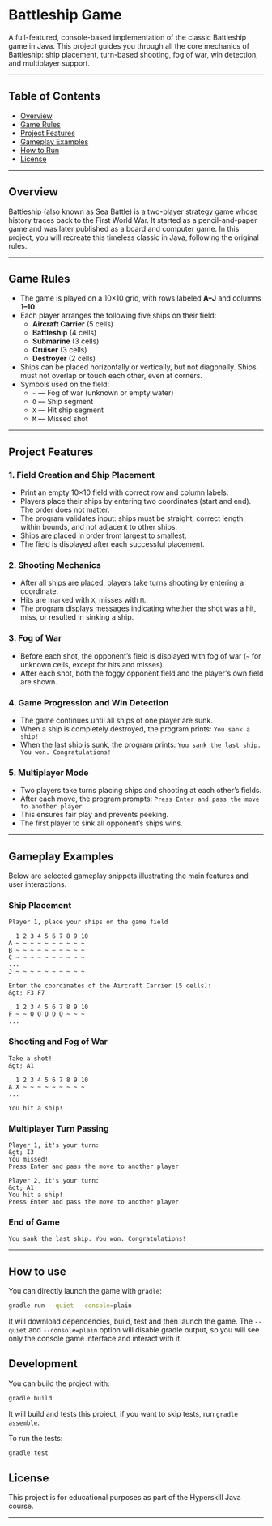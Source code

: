 # Battleship Game

A full-featured, console-based implementation of the classic Battleship game in Java. This project guides you through all the core mechanics of Battleship: ship placement, turn-based shooting, fog of war, win detection, and multiplayer support.

---

## Table of Contents

- [Overview](#overview)
- [Game Rules](#game-rules)
- [Project Features](#project-features)
- [Gameplay Examples](#gameplay-examples)
- [How to Run](#how-to-use)
- [License](#license)

---

## Overview

Battleship (also known as Sea Battle) is a two-player strategy game whose history traces back to the First World War. It started as a pencil-and-paper game and was later published as a board and computer game. In this project, you will recreate this timeless classic in Java, following the original rules.

---

## Game Rules

- The game is played on a 10×10 grid, with rows labeled **A–J** and columns **1–10**.
- Each player arranges the following five ships on their field:
    - **Aircraft Carrier** (5 cells)
    - **Battleship** (4 cells)
    - **Submarine** (3 cells)
    - **Cruiser** (3 cells)
    - **Destroyer** (2 cells)
- Ships can be placed horizontally or vertically, but not diagonally. Ships must not overlap or touch each other, even at corners.
- Symbols used on the field:
    - `~` — Fog of war (unknown or empty water)
    - `O` — Ship segment
    - `X` — Hit ship segment
    - `M` — Missed shot

---

## Project Features

### 1. Field Creation and Ship Placement

- Print an empty 10×10 field with correct row and column labels.
- Players place their ships by entering two coordinates (start and end). The order does not matter.
- The program validates input: ships must be straight, correct length, within bounds, and not adjacent to other ships.
- Ships are placed in order from largest to smallest.
- The field is displayed after each successful placement.


### 2. Shooting Mechanics

- After all ships are placed, players take turns shooting by entering a coordinate.
- Hits are marked with `X`, misses with `M`.
- The program displays messages indicating whether the shot was a hit, miss, or resulted in sinking a ship.


### 3. Fog of War

- Before each shot, the opponent’s field is displayed with fog of war (`~` for unknown cells, except for hits and misses).
- After each shot, both the foggy opponent field and the player's own field are shown.


### 4. Game Progression and Win Detection

- The game continues until all ships of one player are sunk.
- When a ship is completely destroyed, the program prints:
`You sank a ship!`
- When the last ship is sunk, the program prints:
`You sank the last ship. You won. Congratulations!`


### 5. Multiplayer Mode

- Two players take turns placing ships and shooting at each other’s fields.
- After each move, the program prompts:
`Press Enter and pass the move to another player`
- This ensures fair play and prevents peeking.
- The first player to sink all opponent’s ships wins.

---

## Gameplay Examples

Below are selected gameplay snippets illustrating the main features and user interactions.

### Ship Placement

```
Player 1, place your ships on the game field

  1 2 3 4 5 6 7 8 9 10
A ~ ~ ~ ~ ~ ~ ~ ~ ~ ~
B ~ ~ ~ ~ ~ ~ ~ ~ ~ ~
C ~ ~ ~ ~ ~ ~ ~ ~ ~ ~
...
J ~ ~ ~ ~ ~ ~ ~ ~ ~ ~

Enter the coordinates of the Aircraft Carrier (5 cells):
&gt; F3 F7

  1 2 3 4 5 6 7 8 9 10
F ~ ~ O O O O O ~ ~ ~
...
```


### Shooting and Fog of War

```
Take a shot!
&gt; A1

  1 2 3 4 5 6 7 8 9 10
A X ~ ~ ~ ~ ~ ~ ~ ~ ~
...

You hit a ship!
```


### Multiplayer Turn Passing

```
Player 1, it's your turn:
&gt; I3
You missed!
Press Enter and pass the move to another player

Player 2, it's your turn:
&gt; A1
You hit a ship!
Press Enter and pass the move to another player
```


### End of Game

```
You sank the last ship. You won. Congratulations!
```


---

## How to use

You can directly launch the game with `gradle`:

```bash
gradle run --quiet --console=plain
```

It will download dependencies, build, test and then launch the game.
The `--quiet` and `--console=plain` option will disable gradle output, so you will see only the console game interface and interact with it.

## Development

You can build the project with:

```bash
gradle build
```

It will build and tests this project, if you want to skip tests, run `gradle assemble`.

To run the tests:

```bash
gradle test
```

## License

This project is for educational purposes as part of the Hyperskill Java course.

---
